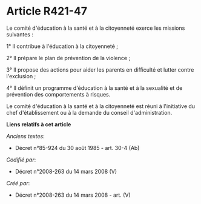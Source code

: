 # Article R421-47

Le comité d'éducation à la santé et à la citoyenneté exerce les missions suivantes :

1° Il contribue à l'éducation à la citoyenneté ;

2° Il prépare le plan de prévention de la violence ;

3° Il propose des actions pour aider les parents en difficulté et lutter contre l'exclusion ;

4° Il définit un programme d'éducation à la santé et à la sexualité et de prévention des comportements à risques.

Le comité d'éducation à la santé et à la citoyenneté est réuni à l'initiative du chef d'établissement ou à la demande du
conseil d'administration.

**Liens relatifs à cet article**

_Anciens textes_:

  - Décret n°85-924 du 30 août 1985 - art. 30-4 (Ab)

_Codifié par_:

  - Décret n°2008-263 du 14 mars 2008 (V)

_Créé par_:

  - Décret n°2008-263 du 14 mars 2008 - art. (V)
